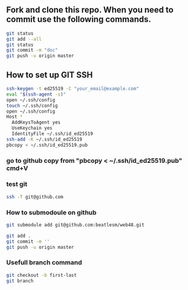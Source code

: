 ## Fork and clone this repo. When you need to commit use the following commands.
```sh
git status
git add --all
git status
git commit -m "doc"
git push -u origin master
```

## How to set up GIT SSH
```sh
ssh-keygen -t ed25519 -C "your_email@example.com"
eval "$(ssh-agent -s)"
open ~/.ssh/config
touch ~/.ssh/config
open ~/.ssh/config
Host *
  AddKeysToAgent yes
  UseKeychain yes
  IdentityFile ~/.ssh/id_ed25519
ssh-add -K ~/.ssh/id_ed25519
pbcopy < ~/.ssh/id_ed25519.pub
```
### go to github copy from "pbcopy < ~/.ssh/id_ed25519.pub" cmd+V
### test git
```sh
ssh -T git@github.com
```

### How to submodoule on github
```sh
git submodule add git@github.com:beatlesm/web48.git

git add .
git commit -m ''
git push -u origin master
```
### Usefull branch command
```sh
git checkout -b first-last
git branch

```
